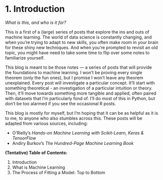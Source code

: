 # 1. Introduction

_What is this, and who is it for?_

This is a first of a (large) series of posts that explore the ins and outs of machine learning. The world of data science is constantly changing, and when you’re trying to adapt to new skills, you often make room in your brain for these shiny new techniques. And when you’re prompted to revisit an old topic, you might have need to take some time to flip over some notes to familiarize yourself. 

This blog is meant to be those notes — a series of posts that will provide the foundations to machine learning. I won’t be proving every single theorem (only the fun ones), but I promise I won’t leave any theorem unexplained. Every post will investigate a particular concept. It’ll start with something theoretical - an investigation of a particular intuition or theory. Then, it’ll move towards something more tangible and applied, often paired with datasets that I’m particularly fond of. I’ll do most of this in Python, but don’t be too alarmed if you see the occasional R posts. 

This blog is mostly for myself, but I’m hoping that it can be as helpful as it is to me, to anyone who also stumbles across this. These posts will be adapted from various sources, including: 
- O’Rielly’s _Hands-on Machine Learning with Scikit-Learn, Keras & TensorFlow_
- Andiry Burkov’s *The Hundred-Page Machine Learning Book* 

**(Tentative) Table of Contents:**

1. Introduction
2. What is Machine Learning
3. The Process of Fitting a Model: Top to Bottom